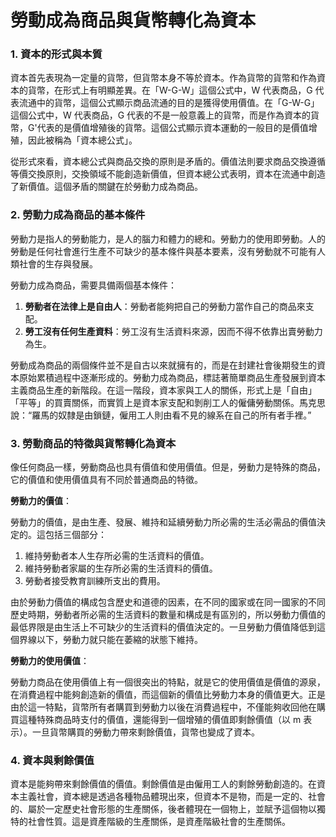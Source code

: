 # 勞動成為商品與貨幣轉化為資本

### 1. 資本的形式與本質

資本首先表現為一定量的貨幣，但貨幣本身不等於資本。作為貨幣的貨幣和作為資本的貨幣，在形式上有明顯差異。在「W-G-W」這個公式中，W 代表商品，G 代表流通中的貨幣，這個公式顯示商品流通的目的是獲得使用價值。在「G-W-G」這個公式中，W 代表商品，G 代表的不是一般意義上的貨幣，而是作為資本的貨幣，G'代表的是價值增殖後的貨幣。這個公式顯示資本運動的一般目的是價值增殖，因此被稱為「資本總公式」。

從形式來看，資本總公式與商品交換的原則是矛盾的。價值法則要求商品交換遵循等價交換原則，交換領域不能創造新價值，但資本總公式表明，資本在流通中創造了新價值。這個矛盾的關鍵在於勞動力成為商品。

### 2. 勞動力成為商品的基本條件

勞動力是指人的勞動能力，是人的腦力和體力的總和。勞動力的使用即勞動。人的勞動是任何社會進行生產不可缺少的基本條件與基本要素，沒有勞動就不可能有人類社會的生存與發展。

勞動力成為商品，需要具備兩個基本條件：

1. **勞動者在法律上是自由人**：勞動者能夠把自己的勞動力當作自己的商品來支配。
2. **勞工沒有任何生產資料**：勞工沒有生活資料來源，因而不得不依靠出賣勞動力為生。

勞動成為商品的兩個條件並不是自古以來就擁有的，而是在封建社會後期發生的資本原始累積過程中逐漸形成的。勞動力成為商品，標誌著簡單商品生產發展到資本主義商品生產的新階段。在這一階段，資本家與工人的關係，形式上是「自由」「平等」的買賣關係，而實質上是資本家支配和剝削工人的僱傭勞動關係。馬克思說：“羅馬的奴隸是由鎖鏈，僱用工人則由看不見的線系在自己的所有者手裡。”

### 3. 勞動商品的特徵與貨幣轉化為資本

像任何商品一樣，勞動商品也具有價值和使用價值。但是，勞動力是特殊的商品，它的價值和使用價值具有不同於普通商品的特徵。

**勞動力的價值**：

勞動力的價值，是由生產、發展、維持和延續勞動力所必需的生活必需品的價值決定的。這包括三個部分：

1. 維持勞動者本人生存所必需的生活資料的價值。
2. 維持勞動者家屬的生存所必需的生活資料的價值。
3. 勞動者接受教育訓練所支出的費用。

由於勞動力價值的構成包含歷史和道德的因素，在不同的國家或在同一國家的不同歷史時期，勞動者所必需的生活資料的數量和構成是有區別的，所以勞動力價值的最低界限是由生活上不可缺少的生活資料的價值決定的。一旦勞動力價值降低到這個界線以下，勞動力就只能在萎縮的狀態下維持。

**勞動力的使用價值**：

勞動力商品在使用價值上有一個很突出的特點，就是它的使用價值是價值的源泉，在消費過程中能夠創造新的價值，而這個新的價值比勞動力本身的價值更大。正是由於這一特點，貨幣所有者購買到勞動力以後在消費過程中，不僅能夠收回他在購買這種特殊商品時支付的價值，還能得到一個增殖的價值即剩餘價值（以 m 表示）。一旦貨幣購買的勞動力帶來剩餘價值，貨幣也變成了資本。

### 4. 資本與剩餘價值

資本是能夠帶來剩餘價值的價值。剩餘價值是由僱用工人的剩餘勞動創造的。在資本主義社會，資本總是透過各種物品體現出來，但資本不是物，而是一定的、社會的、屬於一定歷史社會形態的生產關係，後者體現在一個物上，並賦予這個物以獨特的社會性質。這是資產階級的生產關係，是資產階級社會的生產關係。